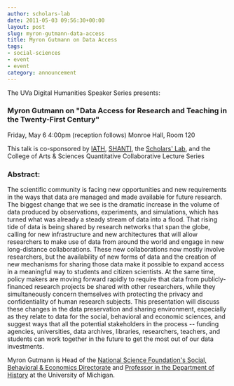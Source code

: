 ```yaml
---
author: scholars-lab
date: 2011-05-03 09:56:30+00:00
layout: post
slug: myron-gutmann-data-access
title: Myron Gutmann on Data Access
tags:
- social-sciences
- event
- event
category: announcement
---
```


The UVa Digital Humanities Speaker Series presents: 


### Myron Gutmann on "Data Access for Research and Teaching in the Twenty-First Century"


Friday, May 6
4:00pm (reception follows)
Monroe Hall, Room 120

This talk is co-sponsored by [IATH](http://iath.virginia.edu), [SHANTI](http://uvashanti.org), the [Scholars' Lab](http://scholarslab.org), and the College of Arts & Sciences Quantitative Collaborative Lecture Series

<!-- more -->

### Abstract:

The scientific community is facing new opportunities and new requirements in the ways that data are managed and made available for future research. The biggest change that we see is the dramatic increase in the volume of data produced by observations, experiments, and simulations, which has turned what was already a steady stream of data into a flood.  That rising tide of data is being shared by research networks that span the globe, calling for new infrastructure and new architectures that will allow researchers to make use of data from around the world and engage in new long-distance collaborations. These new collaborations now mostly involve researchers, but the availability of new forms of data and the creation of new mechanisms for sharing those data make it possible to expand access in a meaningful way to students and citizen scientists. At the same time, policy makers are moving forward rapidly to require that data from publicly-financed research projects be shared with other researchers, while they simultaneously concern themselves with protecting the privacy and confidentiality of human research subjects. This presentation will discuss these changes in the data preservation and sharing environment, especially as they relate to data for the social, behavioral and economic sciences, and suggest ways that all the potential stakeholders in the process -- funding agencies, universities, data archives, libraries, researchers, teachers, and students can work together in the future to get the most out of our data investments.

Myron Gutmann is Head of the [National Science Foundation's Social, Behavioral & Economics Directorate](http://www.nsf.gov/dir/index.jsp?org=SBE) and [Professor in the Department of History](http://www.lsa.umich.edu/history/facstaff/facultydetail.asp?ID=71) at the University of Michigan.

